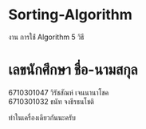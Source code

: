 # Sorting-Algorithm
งาน การใช่้ Algorithm 5 วิธี
# เลขนักศึกษา ชื่อ-นามสกุล
6710301047 วิรัชสัณห์ เจนนานาโชค  <br>
6710301032 ธนัท จงธีรธนโชติ

 ทำในเครื่องเดียวกันนะครับ 

